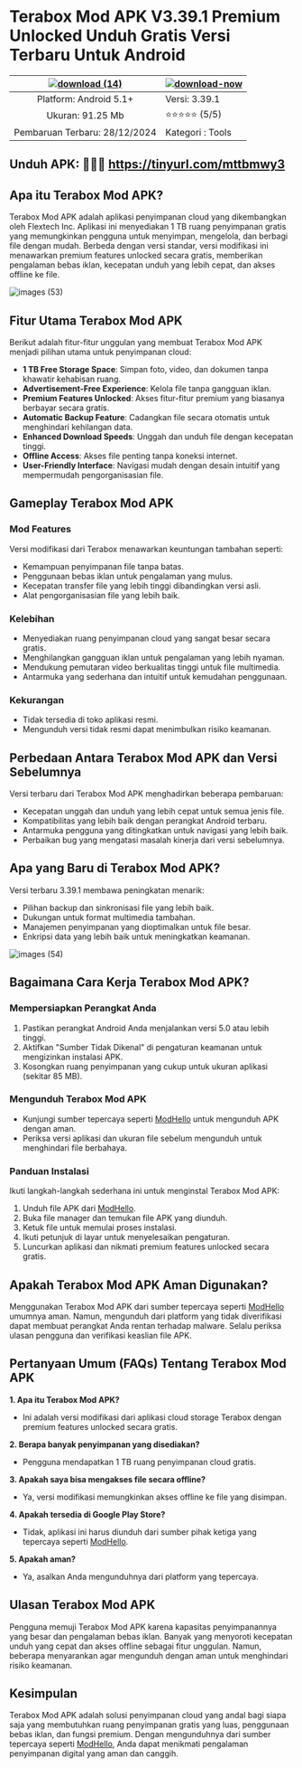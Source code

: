 # Terabox Mod APK V3.39.1 Premium Unlocked Unduh Gratis Versi Terbaru Untuk Android

| [ ![download (14)](https://github.com/user-attachments/assets/54c94504-51ac-4e56-a04e-8583dec91124)](https://github.com/user-attachments/assets/e4fbef24-6c37-4d98-8816-9fc933dfc7f5)| [![download-now](https://github.com/user-attachments/assets/22657e67-9d2d-46af-a41a-5d365d2ddc1f)](https://modhello.com/id/terabox/)  |
|:-------------------------------------------------:|-----------------------|
| Platform: Android 5.1+                      | Versi: 3.39.1    |
| Ukuran: 91.25 Mb                                |  ⭐️⭐️⭐️⭐️⭐️ (5/5) |
| Pembaruan Terbaru: 28/12/2024                      | Kategori : Tools |

## Unduh APK: 🤞🤞🤞 https://tinyurl.com/mttbmwy3

## Apa itu Terabox Mod APK?

Terabox Mod APK adalah aplikasi penyimpanan cloud yang dikembangkan oleh Flextech Inc. Aplikasi ini menyediakan 1 TB ruang penyimpanan gratis yang memungkinkan pengguna untuk menyimpan, mengelola, dan berbagi file dengan mudah. Berbeda dengan versi standar, versi modifikasi ini menawarkan premium features unlocked secara gratis, memberikan pengalaman bebas iklan, kecepatan unduh yang lebih cepat, dan akses offline ke file.

![images (53)](https://github.com/user-attachments/assets/33f00669-0ca8-48b7-b50c-a1d378beffac)


## Fitur Utama Terabox Mod APK

Berikut adalah fitur-fitur unggulan yang membuat Terabox Mod APK menjadi pilihan utama untuk penyimpanan cloud:

- **1 TB Free Storage Space**: Simpan foto, video, dan dokumen tanpa khawatir kehabisan ruang.
- **Advertisement-Free Experience**: Kelola file tanpa gangguan iklan.
- **Premium Features Unlocked**: Akses fitur-fitur premium yang biasanya berbayar secara gratis.
- **Automatic Backup Feature**: Cadangkan file secara otomatis untuk menghindari kehilangan data.
- **Enhanced Download Speeds**: Unggah dan unduh file dengan kecepatan tinggi.
- **Offline Access**: Akses file penting tanpa koneksi internet.
- **User-Friendly Interface**: Navigasi mudah dengan desain intuitif yang mempermudah pengorganisasian file.

## Gameplay Terabox Mod APK

### Mod Features

Versi modifikasi dari Terabox menawarkan keuntungan tambahan seperti:

- Kemampuan penyimpanan file tanpa batas.
- Penggunaan bebas iklan untuk pengalaman yang mulus.
- Kecepatan transfer file yang lebih tinggi dibandingkan versi asli.
- Alat pengorganisasian file yang lebih baik.

### Kelebihan

- Menyediakan ruang penyimpanan cloud yang sangat besar secara gratis.
- Menghilangkan gangguan iklan untuk pengalaman yang lebih nyaman.
- Mendukung pemutaran video berkualitas tinggi untuk file multimedia.
- Antarmuka yang sederhana dan intuitif untuk kemudahan penggunaan.

### Kekurangan

- Tidak tersedia di toko aplikasi resmi.
- Mengunduh versi tidak resmi dapat menimbulkan risiko keamanan.

## Perbedaan Antara Terabox Mod APK dan Versi Sebelumnya

Versi terbaru dari Terabox Mod APK menghadirkan beberapa pembaruan:

- Kecepatan unggah dan unduh yang lebih cepat untuk semua jenis file.
- Kompatibilitas yang lebih baik dengan perangkat Android terbaru.
- Antarmuka pengguna yang ditingkatkan untuk navigasi yang lebih baik.
- Perbaikan bug yang mengatasi masalah kinerja dari versi sebelumnya.

## Apa yang Baru di Terabox Mod APK?

Versi terbaru 3.39.1 membawa peningkatan menarik:

- Pilihan backup dan sinkronisasi file yang lebih baik.
- Dukungan untuk format multimedia tambahan.
- Manajemen penyimpanan yang dioptimalkan untuk file besar.
- Enkripsi data yang lebih baik untuk meningkatkan keamanan.

![images (54)](https://github.com/user-attachments/assets/e6c78f04-d6d4-44c5-a210-d90f37ef7eab)


## Bagaimana Cara Kerja Terabox Mod APK?

### Mempersiapkan Perangkat Anda

1. Pastikan perangkat Android Anda menjalankan versi 5.0 atau lebih tinggi.
2. Aktifkan "Sumber Tidak Dikenal" di pengaturan keamanan untuk mengizinkan instalasi APK.
3. Kosongkan ruang penyimpanan yang cukup untuk ukuran aplikasi (sekitar 85 MB).

### Mengunduh Terabox Mod APK

- Kunjungi sumber tepercaya seperti [ModHello](https://modhello.com) untuk mengunduh APK dengan aman.
- Periksa versi aplikasi dan ukuran file sebelum mengunduh untuk menghindari file berbahaya.

### Panduan Instalasi

Ikuti langkah-langkah sederhana ini untuk menginstal Terabox Mod APK:

1. Unduh file APK dari [ModHello](https://modhello.com).
2. Buka file manager dan temukan file APK yang diunduh.
3. Ketuk file untuk memulai proses instalasi.
4. Ikuti petunjuk di layar untuk menyelesaikan pengaturan.
5. Luncurkan aplikasi dan nikmati premium features unlocked secara gratis.

## Apakah Terabox Mod APK Aman Digunakan?

Menggunakan Terabox Mod APK dari sumber tepercaya seperti [ModHello](https://modhello.com) umumnya aman. Namun, mengunduh dari platform yang tidak diverifikasi dapat membuat perangkat Anda rentan terhadap malware. Selalu periksa ulasan pengguna dan verifikasi keaslian file APK.

## Pertanyaan Umum (FAQs) Tentang Terabox Mod APK

**1. Apa itu Terabox Mod APK?**
   - Ini adalah versi modifikasi dari aplikasi cloud storage Terabox dengan premium features unlocked secara gratis.

**2. Berapa banyak penyimpanan yang disediakan?**
   - Pengguna mendapatkan 1 TB ruang penyimpanan cloud gratis.

**3. Apakah saya bisa mengakses file secara offline?**
   - Ya, versi modifikasi memungkinkan akses offline ke file yang disimpan.

**4. Apakah tersedia di Google Play Store?**
   - Tidak, aplikasi ini harus diunduh dari sumber pihak ketiga yang tepercaya seperti [ModHello](https://modhello.com).

**5. Apakah aman?**
   - Ya, asalkan Anda mengunduhnya dari platform yang tepercaya.

## Ulasan Terabox Mod APK

Pengguna memuji Terabox Mod APK karena kapasitas penyimpanannya yang besar dan pengalaman bebas iklan. Banyak yang menyoroti kecepatan unduh yang cepat dan akses offline sebagai fitur unggulan. Namun, beberapa menyarankan agar mengunduh dengan aman untuk menghindari risiko keamanan.

## Kesimpulan

Terabox Mod APK adalah solusi penyimpanan cloud yang andal bagi siapa saja yang membutuhkan ruang penyimpanan gratis yang luas, penggunaan bebas iklan, dan fungsi premium. Dengan mengunduhnya dari sumber tepercaya seperti [ModHello](https://modhello.com), Anda dapat menikmati pengalaman penyimpanan digital yang aman dan canggih.

